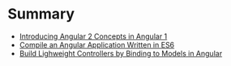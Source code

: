 # Summary

* [Introducing Angular 2 Concepts in Angular 1](lessons/angular-1-x-introducing-angular-2-concepts-in-angular-1.md)
* [Compile an Angular Application Written in ES6](lessons/angular-1-x-compiling-our-application.md)
* [Build Lighweight Controllers by Binding to Models in Angular](lessons/angular-1-x-build-lighweight-controllers-by-binding-to-models-in-angular.md)